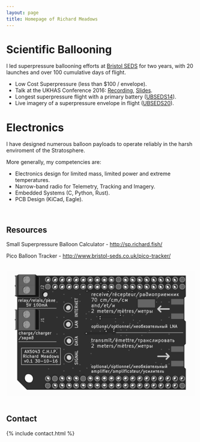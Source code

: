 ```yaml
---
layout: page
title: Homepage of Richard Meadows
---
```




# Scientific Ballooning

I led superpressure ballooning efforts at
[Bristol SEDS](http://www.bristol-seds.co.uk) for two years, with 20
launches and over 100 cumulative days of flight.


* Low Cost Superpressure (less than $100 / envelope).
* Talk at the UKHAS Conference 2016:
[Recording](https://www.youtube.com/watch?v=PQJAjDEq5AA&t=5h03m16s),
[Slides](https://github.com/richardeoin/a-quick-guide).
* Longest superpressure flight with a primary battery
([UBSEDS14](http://www.bristol-seds.co.uk/hab/flight/2016/03/07/ubseds14.html)).
* Live imagery of a superpressure envelope in flight
([UBSEDS20](http://www.bristol-seds.co.uk/hab/flight/2016/08/29/ubseds20.html)).

# Electronics

I have designed numerous balloon payloads to operate reliably in the harsh enviroment of the Stratosphere.

More generally, my competencies are:

* Electronics design for limited mass, limited power and extreme temperatures.
* Narrow-band radio for Telemetry, Tracking and Imagery.
* Embedded Systems (C, Python, Rust).
* PCB Design (KiCad, Eagle).

<br/>

## Resources

Small Superpressure Balloon Calculator - <a href="http://sp.richard.fish/">http://sp.richard.fish/</a>

Pico Balloon Tracker - <a href="http://www.bristol-seds.co.uk/pico-tracker/">http://www.bristol-seds.co.uk/pico-tracker/</a>

<br/>
<div class="row">
<div class="col-md-6 col-md-offset-3">
<img src="/assets/ax_chip_v0_1.png" class="img-responsive">
</div>
</div>
<br/>

## Contact

{% include contact.html %}

<br/>
